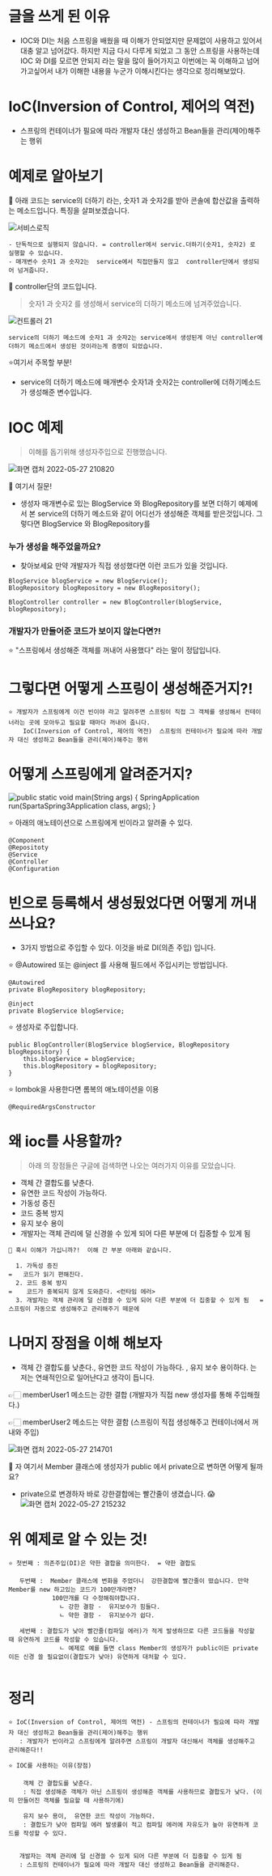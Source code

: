 # 글을 쓰게 된 이유
- IOC와 DI는 처음 스프링을 배웠을 때 이해가 안되었지만 문제없이 사용하고 있어서 대충 알고 넘어갔다. 하지만 지금 다시 다루게 되었고 그 동안 스프링을 사용하는데 IOC 와 DI를 모르면 안되지 라는 말을 많이 들어가지고 이번에는 꼭 이해하고 넘어가고싶어서 내가 이해한 내용을 누군가 이해시킨다는 생각으로 정리해보았다.

# IoC(Inversion of Control, 제어의 역전)
- 스프링의 컨테이너가 필요에 따라 개발자 대신 생성하고 Bean들을 관리(제어)해주는 행위


# 예제로 알아보기

📍 아래 코드는 service의 더하기 라는, 숫자1 과 숫자2를 받아 콘솔에 합산값을 출력하는 메소드입니다. 특징을 살펴보겠습니다.  

![서비스로직](https://user-images.githubusercontent.com/81284265/170695405-b1f248f2-b676-4a14-ba2e-5d1984669768.png)


```
- 단독적으로 실행되지 않습니다. = controller에서 servic.더하기(숫자1, 숫자2) 로 실행할 수 있습니다.
- 매개변수 숫자1 과 숫자2는  service에서 직접만들지 않고  controller단에서 생성되어 넘겨줍니다.  
```

📍 controller단의 코드입니다.  
> 숫자1 과 숫자2 를 생성해서 service의 더하기 메소드에 넘겨주었습니다.  

![컨트롤러 21](https://user-images.githubusercontent.com/81284265/170693511-3de97a70-ce27-435c-9354-6a6cc5c285e2.png)  
```
service의 더하기 메소드에 숫자1 과 숫자2는 service에서 생성된게 아닌 controller에 더하기 메소드에서 생성된 것이라는게 증명이 되었습니다.
 ```

⭐️여기서 주목할 부분! 
- service의 더하기 메소드에 매개변수 숫자1과 숫자2는 controller에 더하기메소드가 생성해준 변수입니다.


# IOC 예제
>  이해를 돕기위해 생성자주입으로 진행했습니다.  

![화면 캡처 2022-05-27 210820](https://user-images.githubusercontent.com/81284265/170696397-6558b935-eb04-4a93-8f42-9e6e1a3ea5a1.png)


📍 여기서 질문! 
- 생성자 매개변수로 있는 BlogService 와 BlogRepository를 보면 더하기 예제에서 본 service의 더하기 메소드와 같이 어디선가 생성해준 객체를 받은것입니다. 그렇다면 BlogService 와 BlogRepository를
### 누가 생성을 해주었을까요? 
- 찾아보세요 만약 개발자가 직접 생성했다면 이런 코드가 있을 것입니다.
```
BlogService blogService = new BlogService();
BlogRepository blogRepository = new BlogRepository();

BlogController controller = new BlogController(blogService, blogRepository);
```

### 개발자가 만들어준 코드가 보이지 않는다면?!
⭐️ "스프링에서 생성해준 객체를 꺼내어 사용했다" 라는 말이 정답입니다.

# 그렇다면 어떻게 스프링이 생성해준거지?!
```
⭐️ 개발자가 스프링에게 이건 빈이야 라고 알려주면 스프링이 직접 그 객체를 생성해서 컨테이너라는 곳에 모아두고 필요할 때마다 꺼내어 줍니다.
    IoC(Inversion of Control, 제어의 역전)  스프링의 컨테이너가 필요에 따라 개발자 대신 생성하고 Bean들을 관리(제어)해주는 행위
```

# 어떻게 스프링에게 알려준거지?

![public static void main(String  args) { SpringApplication run(SpartaSpring3Application class, args); }](https://user-images.githubusercontent.com/81284265/170700036-c2471f1e-2b5b-498f-b2ff-9cba32b7ec86.png)

⭐️ 아래의 애노테이션으로 스프링에게 빈이라고 알려줄 수 있다.
```
@Component
@Repositoty
@Service
@Controller
@Configuration
```
# 빈으로 등록해서 생성됬었다면 어떻게 꺼내 쓰나요?
- 3가지 방법으로 주입할 수 있다. 이것을 바로 DI(의존 주입) 입니다.

⭐️ @Autowired 또는 @inject 를 사용해 필드에서 주입시키는 방법입니다.
```
@Autowired
private BlogRepository blogRepository;

@inject
private BlogService blogService;
```
⭐️ 생성자로 주입합니다.
```
public BlogController(BlogService blogService, BlogRepository blogRepository) {
    this.blogService = blogService;
    this.blogRepository = blogRepository;
}
``` 
⭐️ lombok을 사용한다면 롬복의 애노테이션을 이용
```
@RequiredArgsConstructor
```

# 왜 ioc를 사용할까? 
> 아래 의 장점들은 구글에 검색하면 나오는 여러가지 이유를 모았습니다.
- 객체 간 결합도를 낮춘다.
- 유연한 코드 작성이 가능하다.
- 가동성 증진
- 코드 중복 방지
- 유지 보수 용이
- 개발자는 객체 관리에 덜 신경쓸 수 있게 되어 다른 부분에 더 집중할 수 있게 됨

```
📍 혹시 이해가 가십니까?!  이해 간 부분 아래와 같습니다.  
  
  1. 가독성 증진                                                               =   코드가 읽기 편해진다.
  2. 코드 중복 방지                                                            =    코드가 중복되지 않게 도와준다. <런타임 에러>
  3. 개발자는 객체 관리에 덜 신경쓸 수 있게 되어 다른 부분에 더 집중할 수 있게 됨   =    스프링이 자동으로 생성해주고 관리해주기 떼문에
```

# 나머지 장점을 이해 해보자
- 객체 간 결합도를 낮춘다.,  유연한 코드 작성이 가능하다. , 유지 보수 용이하다. 는 저는 연쇄적인으로 일어난다고 생각이 듭니다.

👉🏻 memberUser1 메소드는 강한 결합 (개발자가 직접 new 생성자를 통해 주입해줬다.)  

👉🏻 memberUser2 메소드는 약한 결함 (스프링이 직접 생성해주고 컨테이너에서 꺼내와 주입)  

![화면 캡처 2022-05-27 214701](https://user-images.githubusercontent.com/81284265/170702096-d4d67f7d-9f10-4458-b259-b2c4ecb43ff2.png)

📍  자 여기서 Member 클래스에 생성자가 public 에서 private으로 변하면 어떻게 될까요?
- private으로 변경하자 바로 강한결합에는 빨간줄이 생겼습니다. 😱 
![화면 캡처 2022-05-27 215232](https://user-images.githubusercontent.com/81284265/170702890-806af88e-23d7-4874-8403-f7298d08f88c.png)

# 위 예제로 알 수 있는 것!
```
⭐️ 첫번째 : 의존주입(DI)은 약한 결합을 의미한다.  = 약한 결합도

   두번째 :  Member 클래스에 변화을 주었더니  강한결합에 빨간줄이 떴습니다. 만약 Member를 new 하고있는 코드가 100만개라면? 
            100만개를 다 수정해줘야합니다.
              ㄴ 강한 결함 -  유지보수가 힘들다.
              ㄴ 약한 결함 -  유지보수가 쉽다.
              
   세번째 : 결합도가 낮아 빨간줄(컴파일 에러)가 적게 발생하므로 다른 코드들을 작성할 때 유연하게 코드를 작성할 수 있습니다.
              ㄴ 예제로 예를 들면 class Member의 생성자가 public이든 private이든 신경 쓸 필요없이(결합도가 낮아) 유연하게 대처할 수 있다.
   
```


# 정리
```
⭐️ IoC(Inversion of Control, 제어의 역전) - 스프링의 컨테이너가 필요에 따라 개발자 대신 생성하고 Bean들을 관리(제어)해주는 행위
   : 개발자가 빈이라고 스프링에게 알려주면 스프링이 개발자 대신해서 객체를 생성해주고 관리해준다!!
   
⭐️ IOC를 사용하는 이유(장점)

    객체 간 결합도를 낮춘다.
    : 직접 생성해준 객체가 아닌 스프링이 생성해준 객체를 사용하므로 결합도가 낮다. (이미 만들어진 객체를 필요할 때 사용하기에)
   
    유지 보수 용이,  유연한 코드 작성이 가능하다.
    : 결합도가 낮아 컴파일 에러 발생률이 적고 컴파일 에러에 자유도가 높아 유연하게 코드를 작성할 수 있다.

    
   개발자는 객체 관리에 덜 신경쓸 수 있게 되어 다른 부분에 더 집중할 수 있게 됨
   : 스프링의 컨테이너가 필요에 따라 개발자 대신 생성하고 Bean들을 관리해준다.
```








